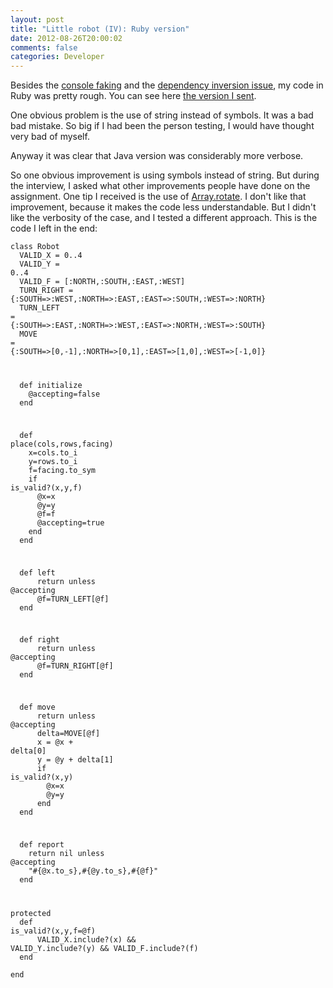 ```yaml
---
layout: post
title: "Little robot (IV): Ruby version"
date: 2012-08-26T20:00:02
comments: false
categories: Developer
---
```


Besides the <a href="http://gonfva.blogspot.com/2012/08/faking-console-in-ruby.html" target="_blank">console faking</a> and the <a href="http://gonfva.blogspot.com/2012/08/little-robot-iii-dependency-inversion.html" target="_blank">dependency inversion issue</a>, my code in Ruby was pretty rough. You can see here <a href="https://github.com/gonfva/assignments/blob/cc8d3664474c934a6e864ad285e5fb3855e49c2a/gfv_robot_ruby/robot.rb" target="_blank">the version I sent</a>.


One obvious problem is the use of string instead of symbols. It was a bad bad mistake. So big if I had been the person testing, I would have thought very bad of myself.


Anyway it was clear that Java version was considerably more verbose.


So one obvious improvement is using symbols instead of string.&nbsp;But during the interview, I asked what other improvements people have done on the assignment. One tip I received is the use of <a href="http://www.ruby-doc.org/core-1.9.3/Array.html#method-i-rotate">Array.rotate</a>. I don't like that improvement, because it makes the code less understandable. But I didn't like the verbosity of the case, and I tested a different approach. This is the code I left in the end:


<code>class Robot<br />&nbsp;&nbsp;VALID_X = 0..4<br />&nbsp;&nbsp;VALID_Y = 0..4<br />&nbsp;&nbsp;VALID_F = [:NORTH,:SOUTH,:EAST,:WEST]<br />&nbsp;&nbsp;TURN_RIGHT = {:SOUTH=&gt;:WEST,:NORTH=&gt;:EAST,:EAST=&gt;:SOUTH,:WEST=&gt;:NORTH}<br />&nbsp;&nbsp;TURN_LEFT = {:SOUTH=&gt;:EAST,:NORTH=&gt;:WEST,:EAST=&gt;:NORTH,:WEST=&gt;:SOUTH}<br />&nbsp;&nbsp;MOVE = {:SOUTH=&gt;[0,-1],:NORTH=&gt;[0,1],:EAST=&gt;[1,0],:WEST=&gt;[-1,0]}


&nbsp;&nbsp;def initialize<br />&nbsp;&nbsp;&nbsp;&nbsp;@accepting=false<br />&nbsp;&nbsp;end


&nbsp;&nbsp;def place(cols,rows,facing)<br />&nbsp;&nbsp;&nbsp;&nbsp;x=cols.to_i<br />&nbsp;&nbsp;&nbsp;&nbsp;y=rows.to_i<br />&nbsp;&nbsp;&nbsp;&nbsp;f=facing.to_sym<br />&nbsp;&nbsp;&nbsp;&nbsp;if is_valid?(x,y,f)<br />&nbsp;&nbsp;&nbsp;&nbsp;&nbsp;&nbsp;@x=x<br />&nbsp;&nbsp;&nbsp;&nbsp;&nbsp;&nbsp;@y=y<br />&nbsp;&nbsp;&nbsp;&nbsp;&nbsp;&nbsp;@f=f<br />&nbsp;&nbsp;&nbsp;&nbsp;&nbsp;&nbsp;@accepting=true<br />&nbsp;&nbsp;&nbsp;&nbsp;end<br />&nbsp;&nbsp;end


&nbsp;&nbsp;def left<br />&nbsp;&nbsp;&nbsp;&nbsp;&nbsp;&nbsp;return unless @accepting<br />&nbsp;&nbsp;&nbsp;&nbsp;&nbsp;&nbsp;@f=TURN_LEFT[@f]<br />&nbsp;&nbsp;end


&nbsp;&nbsp;def right<br />&nbsp;&nbsp;&nbsp;&nbsp;&nbsp;&nbsp;return unless @accepting<br />&nbsp;&nbsp;&nbsp;&nbsp;&nbsp;&nbsp;@f=TURN_RIGHT[@f] <br />&nbsp;&nbsp;end


&nbsp;&nbsp;def move<br />&nbsp;&nbsp;&nbsp;&nbsp;&nbsp;&nbsp;return unless @accepting<br />&nbsp;&nbsp;&nbsp;&nbsp;&nbsp;&nbsp;delta=MOVE[@f]<br />&nbsp;&nbsp;&nbsp;&nbsp;&nbsp;&nbsp;x = @x + delta[0]<br />&nbsp;&nbsp;&nbsp;&nbsp;&nbsp;&nbsp;y = @y + delta[1]<br />&nbsp;&nbsp;&nbsp;&nbsp;&nbsp;&nbsp;if is_valid?(x,y)<br />&nbsp;&nbsp;&nbsp;&nbsp;&nbsp;&nbsp;&nbsp;&nbsp;@x=x<br />&nbsp;&nbsp;&nbsp;&nbsp;&nbsp;&nbsp;&nbsp;&nbsp;@y=y<br />&nbsp;&nbsp;&nbsp;&nbsp;&nbsp;&nbsp;end<br />&nbsp;&nbsp;end


&nbsp;&nbsp;def report<br />&nbsp;&nbsp;&nbsp;&nbsp;return nil unless @accepting<br />&nbsp;&nbsp;&nbsp;&nbsp;"#{@x.to_s},#{@y.to_s},#{@f}"<br />&nbsp;&nbsp;end


protected<br />&nbsp;&nbsp;def is_valid?(x,y,f=@f)<br />&nbsp;&nbsp;&nbsp;&nbsp;&nbsp;&nbsp;VALID_X.include?(x) &amp;&amp; VALID_Y.include?(y) &amp;&amp; VALID_F.include?(f)<br />&nbsp;&nbsp;end <br />end<br /> </code>
